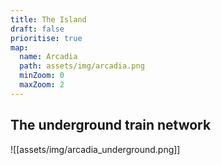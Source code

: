 ```yaml
---
title: The Island
draft: false
prioritise: true
map:
  name: Arcadia
  path: assets/img/arcadia.png
  minZoom: 0
  maxZoom: 2
---
```


## The underground train network

![[assets/img/arcadia_underground.png]]
